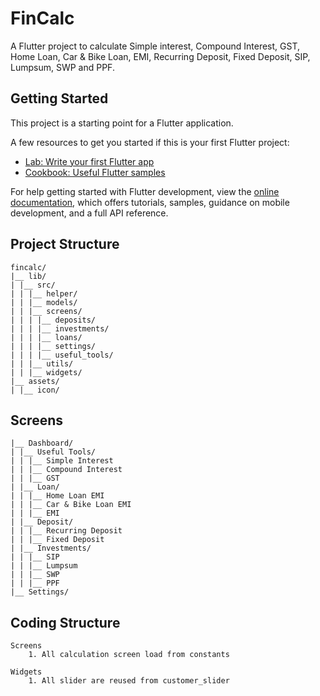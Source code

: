 # FinCalc

A Flutter project to calculate Simple interest, Compound Interest, GST, Home Loan, Car & Bike Loan, EMI, Recurring Deposit, Fixed Deposit, SIP, Lumpsum, SWP and PPF.

## Getting Started

This project is a starting point for a Flutter application.

A few resources to get you started if this is your first Flutter project:

- [Lab: Write your first Flutter app](https://docs.flutter.dev/get-started/codelab)
- [Cookbook: Useful Flutter samples](https://docs.flutter.dev/cookbook)

For help getting started with Flutter development, view the
[online documentation](https://docs.flutter.dev/), which offers tutorials,
samples, guidance on mobile development, and a full API reference.

## Project Structure
    fincalc/
    |__ lib/
    | |__ src/
    | | |__ helper/
    | | |__ models/
    | | |__ screens/
    | | | |__ deposits/
    | | | |__ investments/
    | | | |__ loans/
    | | | |__ settings/
    | | | |__ useful_tools/
    | | |__ utils/
    | | |__ widgets/
    |__ assets/
    | |__ icon/

## Screens
    |__ Dashboard/
    | |__ Useful Tools/
    | | |__ Simple Interest
    | | |__ Compound Interest
    | | |__ GST
    | |__ Loan/
    | | |__ Home Loan EMI
    | | |__ Car & Bike Loan EMI
    | | |__ EMI
    | |__ Deposit/
    | | |__ Recurring Deposit 
    | | |__ Fixed Deposit
    | |__ Investments/
    | | |__ SIP
    | | |__ Lumpsum
    | | |__ SWP
    | | |__ PPF
    |__ Settings/

## Coding Structure 

    Screens
        1. All calculation screen load from constants

    Widgets
        1. All slider are reused from customer_slider
    